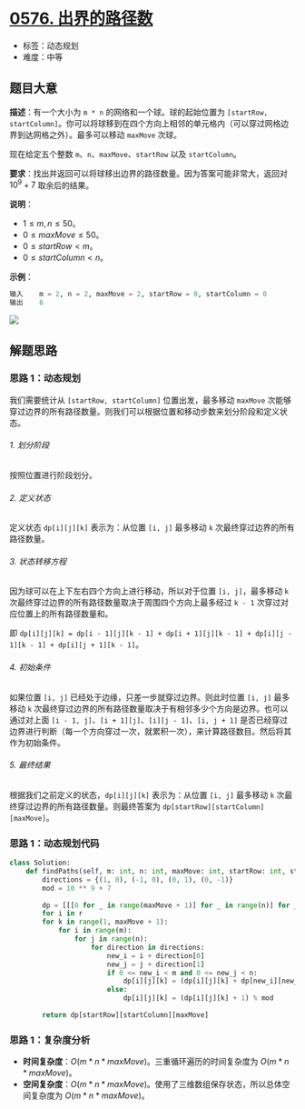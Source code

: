 # [0576. 出界的路径数](https://leetcode.cn/problems/out-of-boundary-paths/)

- 标签：动态规划
- 难度：中等

## 题目大意

**描述**：有一个大小为 `m * n` 的网络和一个球。球的起始位置为 `[startRow, startColumn]`。你可以将球移到在四个方向上相邻的单元格内（可以穿过网格边界到达网格之外）。最多可以移动 `maxMove` 次球。

现在给定五个整数 `m`、`n`、`maxMove`、`startRow` 以及 `startColumn`。

**要求**：找出并返回可以将球移出边界的路径数量。因为答案可能非常大，返回对 $10^9 + 7$ 取余后的结果。

**说明**：

- $1 \le m, n \le 50$。
- $0 \le maxMove \le 50$。
- $0 \le startRow < m$。
- $0 \le startColumn < n$。

**示例**：

```Python
输入    m = 2, n = 2, maxMove = 2, startRow = 0, startColumn = 0
输出    6
```

![](https://assets.leetcode.com/uploads/2021/04/28/out_of_boundary_paths_1.png)

## 解题思路

### 思路 1：动态规划

我们需要统计从 `[startRow, startColumn]` 位置出发，最多移动 `maxMove` 次能够穿过边界的所有路径数量。则我们可以根据位置和移动步数来划分阶段和定义状态。

###### 1. 划分阶段

按照位置进行阶段划分。

###### 2. 定义状态

定义状态 `dp[i][j][k]` 表示为：从位置 `[i, j]` 最多移动 `k` 次最终穿过边界的所有路径数量。

###### 3. 状态转移方程

因为球可以在上下左右四个方向上进行移动，所以对于位置 `[i, j]`，最多移动 `k` 次最终穿过边界的所有路径数量取决于周围四个方向上最多经过 `k - 1` 次穿过对应位置上的所有路径数量和。

即 `dp[i][j][k] = dp[i - 1][j][k - 1] + dp[i + 1][j][k - 1] + dp[i][j - 1][k - 1] + dp[i][j + 1][k - 1]`。

###### 4. 初始条件

如果位置 `[i, j]` 已经处于边缘，只差一步就穿过边界。则此时位置 `[i, j]` 最多移动 `k` 次最终穿过边界的所有路径数量取决于有相邻多少个方向是边界。也可以通过对上面 `[i - 1, j]`、`[i + 1][j]`、`[i][j - 1]`、`[i, j + 1]` 是否已经穿过边界进行判断（每一个方向穿过一次，就累积一次），来计算路径数目。然后将其作为初始条件。

###### 5. 最终结果

根据我们之前定义的状态，`dp[i][j][k]` 表示为：从位置 `[i, j]` 最多移动 `k` 次最终穿过边界的所有路径数量。则最终答案为 `dp[startRow][startColumn][maxMove]`。

### 思路 1：动态规划代码

```Python
class Solution:
    def findPaths(self, m: int, n: int, maxMove: int, startRow: int, startColumn: int) -> int:
        directions = {(1, 0), (-1, 0), (0, 1), (0, -1)}
        mod = 10 ** 9 + 7
        
        dp = [[[0 for _ in range(maxMove + 1)] for _ in range(n)] for _ in range(m)]
		for i in r
        for k in range(1, maxMove + 1):
            for i in range(m):
                for j in range(n):
                    for direction in directions:
                        new_i = i + direction[0]
                        new_j = j + direction[1]
                        if 0 <= new_i < m and 0 <= new_j < n:
                            dp[i][j][k] = (dp[i][j][k] + dp[new_i][new_j][k - 1]) % mod
                        else:
                            dp[i][j][k] = (dp[i][j][k] + 1) % mod
        
        return dp[startRow][startColumn][maxMove]
```

### 思路 1：复杂度分析

- **时间复杂度**：$O(m * n * maxMove)$。三重循环遍历的时间复杂度为 $O(m * n * maxMove)$。
- **空间复杂度**：$O(m * n * maxMove)$。使用了三维数组保存状态，所以总体空间复杂度为 $O(m * n * maxMove)$。
